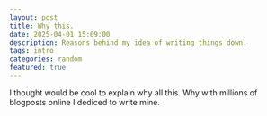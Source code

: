 ```yaml
---
layout: post
title: Why this.
date: 2025-04-01 15:09:00
description: Reasons behind my idea of writing things down.
tags: intro
categories: random
featured: true
---
```


I thought would be cool to explain why all this. Why with millions of blogposts online I dediced to write mine.

